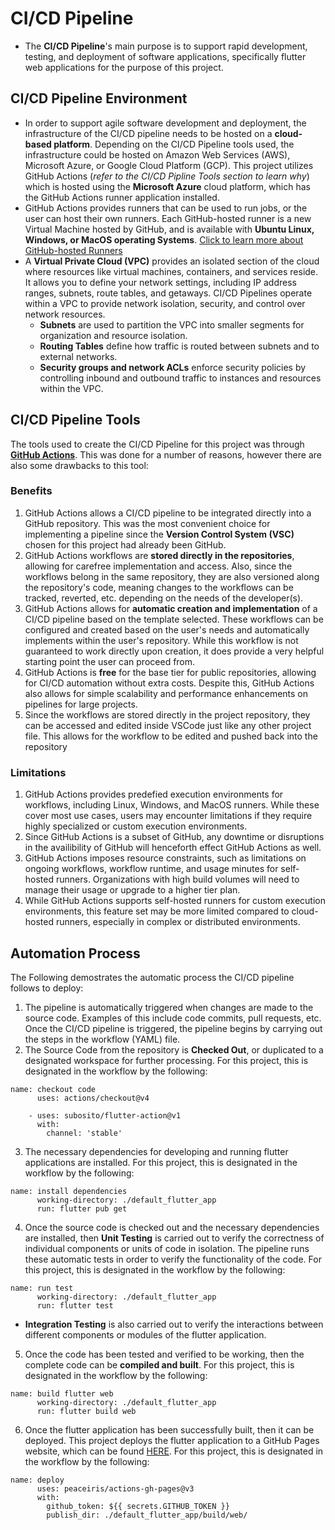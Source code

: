 # CI/CD Pipeline
* The **CI/CD Pipeline**'s main purpose is to support rapid development, testing, and deployment of software applications, specifically flutter web applications for the purpose of this project.
## CI/CD Pipeline Environment
* In order to support agile software development and deployment, the infrastructure of the CI/CD pipeline needs to be hosted on a **cloud-based platform**.  Depending on the CI/CD Pipeline tools used, the infrastructure could be hosted on Amazon Web Services (AWS), Microsoft Azure, or Google Cloud Platform (GCP).  This project utilizes GitHub Actions (*refer to the CI/CD Pipline Tools section to learn why*) which is hosted using the **Microsoft Azure** cloud platform, which has the GitHub Actions runner application installed.
* GitHub Actions provides runners that can be used to run jobs, or the user can host their own runners.  Each GitHub-hosted runner is a new Virtual Machine hosted by GitHub, and is available with **Ubuntu Linux, Windows, or MacOS operating Systems**. [Click to learn more about GitHub-hosted Runners](https://www.google.com/url?sa=t&source=web&rct=j&opi=89978449&url=https://docs.github.com/en/actions/using-github-hosted-runners/about-github-hosted-runners/about-github-hosted-runners%23:~:text%3DGitHub%2520provides%2520runners%2520that%2520you,Windows%252C%2520or%2520macOS%2520operating%2520systems.&ved=2ahUKEwiu3tmb-KaFAxWW4MkDHQ5aCv4QFnoECA4QAw&usg=AOvVaw24zN_xo0hfHe6UtdziPKUi)
* A **Virtual Private Cloud (VPC)** provides an isolated section of the cloud where resources like virtual machines, containers, and services reside.  It allows you to define your network settings, including IP address ranges, subnets, route tables, and getaways.  CI/CD Pipelines operate within a VPC to provide network isolation, security, and control over network resources.
    * **Subnets** are used to partition the VPC into smaller segments for organization and resource isolation.  
    * **Routing Tables** define how traffic is routed between subnets and to external networks.
    * **Security groups and network ACLs** enforce security policies by controlling inbound and outbound traffic to instances and resources within the VPC.
## CI/CD Pipeline Tools
The tools used to create the CI/CD Pipeline for this project was through **[GitHub Actions](https://github.com/features/actions)**.  This was done for a number of reasons, however there are also some drawbacks to this tool:
### Benefits
1. GitHub Actions allows  a CI/CD pipeline to be integrated directly into a GitHub repository.  This was the most convenient choice for implementing a pipeline since the **Version Control System (VSC)** chosen for this project had already been GitHub.
2. GitHub Actions workflows are **stored directly in the repositories**, allowing for carefree implementation and access.  Also, since the workflows belong in the same repository, they are also versioned along the repository's code, meaning changes to the workflows can be tracked, reverted, etc. depending on the needs of the developer(s).
3. GitHub Actions allows for **automatic creation and implementation** of a CI/CD pipeline based on the template selected.  These workflows can be configured and created based on the user's needs and automatically implements within the user's repository.  While this workflow is not guaranteed to work directly upon creation, it does provide a very helpful starting point the user can proceed from.
4. GitHub Actions is **free** for the base tier for public repositories, allowing for CI/CD automation without extra costs.  Despite this, GitHub Actions also allows for simple scalability and performance enhancements on pipelines for large projects.
5. Since the workflows are stored directly in the project repository, they can be accessed and edited inside VSCode just like any other project file.  This allows for the workflow to be edited and pushed back into the repository 
### Limitations
1. GitHub Actions provides predefied execution environments for workflows, including Linux, Windows, and MacOS runners.  While these cover most use cases, users may encounter limitations if they require highly specialized or custom execution environments.
2. Since GitHub Actions is a subset of GitHub, any downtime or disruptions in the availibility of GitHub will henceforth effect GitHub Actions as well.
3. GitHub Actions imposes resource constraints, such as limitations on ongoing workflows, workflow runtime, and usage minutes for self-hosted runners.  Organizations with high build volumes will need to manage their usage or upgrade to a higher tier plan.
4. While GitHub Actions supports self-hosted runners for custom execution environments, this feature set may be more limited compared to cloud-hosted runners, especially in complex or distributed environments.
## Automation Process
The Following demostrates the automatic process the CI/CD pipeline follows to deploy:
1. The pipeline is automatically triggered when changes are made to the source code.  Examples of this include code commits, pull requests, etc.  Once the CI/CD pipeline is triggered, the pipeline begins by carrying out the steps in the workflow (YAML) file.
2. The Source Code from the repository is **Checked Out**, or duplicated to a designated workspace for further processing.  For this project, this is designated in the workflow by the following:
```
name: checkout code
      uses: actions/checkout@v4

    - uses: subosito/flutter-action@v1
      with:
        channel: 'stable'
```
3. The necessary dependencies for developing and running flutter applications are installed.  For this project, this is designated in the workflow by the following:
```
name: install dependencies
      working-directory: ./default_flutter_app
      run: flutter pub get
```
4. Once the source code is checked out and the necessary dependencies are installed, then **Unit Testing** is carried out to verify the correctness of individual components or units of code in isolation.  The pipeline runs these automatic tests in order to verify the functionality of the code.  For this project, this is designated in the workflow by the following:
```
name: run test
      working-directory: ./default_flutter_app
      run: flutter test
```
   * **Integration Testing** is also carried out to verify the interactions between different components or modules of the flutter application.
5. Once the code has been tested and verified to be working, then the complete code can be **compiled and built**.  For this project, this is designated in the workflow by the following:
```
name: build flutter web
      working-directory: ./default_flutter_app
      run: flutter build web
```
6. Once the flutter application has been successfully built, then it can be deployed.  This project deploys the flutter application to a GitHub Pages website, which can be found [HERE](https://codygrandt.github.io/pipeline_project/).  For this project, this is designated in the workflow by the following:
```
name: deploy
      uses: peaceiris/actions-gh-pages@v3
      with:
        github_token: ${{ secrets.GITHUB_TOKEN }}
        publish_dir: ./default_flutter_app/build/web/
```
   
